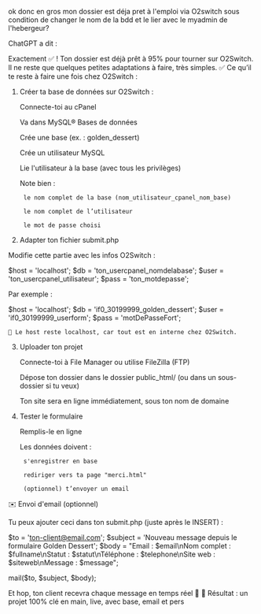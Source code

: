 ok donc en gros mon dossier est déja pret à l'emploi via O2switch sous condition de changer le nom de la bdd et le lier avec le myadmin de l'hebergeur?

ChatGPT a dit :

Exactement ✅ !
Ton dossier est déjà prêt à 95% pour tourner sur O2Switch. Il ne reste que quelques petites adaptations à faire, très simples.
✅ Ce qu’il te reste à faire une fois chez O2Switch :
1. Créer ta base de données sur O2Switch :

    Connecte-toi au cPanel

    Va dans MySQL® Bases de données

    Crée une base (ex. : golden_dessert)

    Crée un utilisateur MySQL

    Lie l'utilisateur à la base (avec tous les privilèges)

    Note bien :

        le nom complet de la base (nom_utilisateur_cpanel_nom_base)

        le nom complet de l’utilisateur

        le mot de passe choisi

2. Adapter ton fichier submit.php

Modifie cette partie avec les infos O2Switch :

$host = 'localhost';
$db   = 'ton_usercpanel_nomdelabase';
$user = 'ton_usercpanel_utilisateur';
$pass = 'ton_motdepasse';

Par exemple :

$host = 'localhost';
$db   = 'if0_30199999_golden_dessert';
$user = 'if0_30199999_userform';
$pass = 'motDePasseFort';

    🧠 Le host reste localhost, car tout est en interne chez O2Switch.

3. Uploader ton projet

    Connecte-toi à File Manager ou utilise FileZilla (FTP)

    Dépose ton dossier dans le dossier public_html/ (ou dans un sous-dossier si tu veux)

    Ton site sera en ligne immédiatement, sous ton nom de domaine

4. Tester le formulaire

    Remplis-le en ligne

    Les données doivent :

        s'enregistrer en base

        rediriger vers ta page "merci.html"

        (optionnel) t’envoyer un email

✉️ Envoi d'email (optionnel)

Tu peux ajouter ceci dans ton submit.php (juste après le INSERT) :

$to = 'ton-client@email.com';
$subject = 'Nouveau message depuis le formulaire Golden Dessert';
$body = "Email : $email\nNom complet : $fullname\nStatut : $statut\nTéléphone : $telephone\nSite web : $siteweb\nMessage : $message";

mail($to, $subject, $body);

Et hop, ton client recevra chaque message en temps réel 💌
🚀 Résultat : un projet 100% clé en main, live, avec base, email et pers
